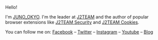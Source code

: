 Hello!

I'm [JUNO_OKYO](https://www.facebook.com/junookyo.vn). I'm the leader at [J2TEAM](https://www.facebook.com/J2TEAM-179034362668856) and the author of popular browser extensions like [J2TEAM Security](https://chrome.google.com/webstore/detail/j2team-security/hmlcjjclebjnfohgmgikjfnbmfkigocc) and [J2TEAM Cookies](https://chrome.google.com/webstore/detail/j2team-cookies/okpidcojinmlaakglciglbpcpajaibco).

You can follow me on: [Facebook](https://www.facebook.com/J2TEAM.ManhTuan/) – [Twitter](https://twitter.com/juno_okyo) – [Instagram](https://www.instagram.com/junookyo) – [Youtube](https://www.youtube.com/channel/UCAwAe6QpxefpEb1R_S5EiOQ) – [Blog](https://www.junookyo.com/)
